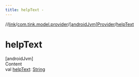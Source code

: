 ```yaml
---
title: helpText -
---
```

//[link](../../index.md)/[com.tink.model.provider](../index.md)/[[androidJvm]Provider](index.md)/[helpText](help-text.md)



# helpText  
[androidJvm]  
Content  
val [helpText](help-text.md): [String](https://kotlinlang.org/api/latest/jvm/stdlib/kotlin/-string/index.html)  



